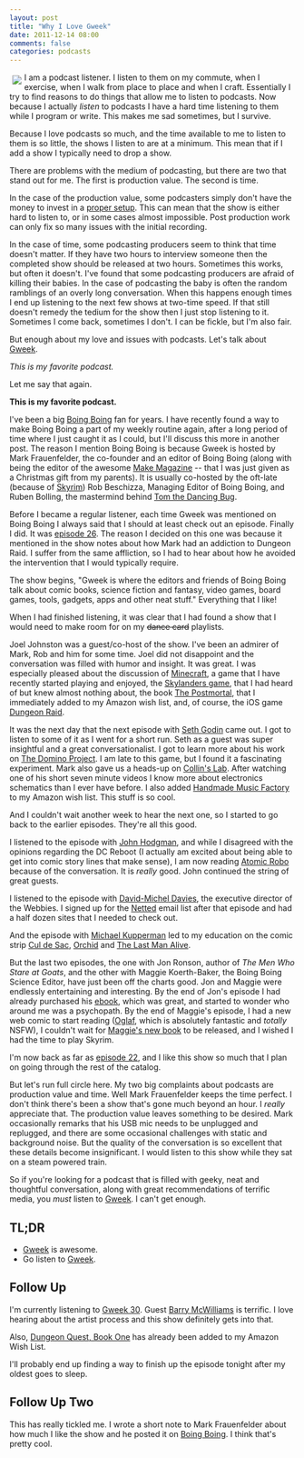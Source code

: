 ```yaml
---
layout: post
title: "Why I Love Gweek"
date: 2011-12-14 08:00
comments: false
categories: podcasts
---
```


<img src="http://boingboing.net/images/gweek-logo-300x250.png" align="left" hspace="5" vspace="5">I am a podcast listener. I listen to them on my commute, when I exercise, when I walk from place to place and when I craft. Essentially I try to find reasons to do things that allow me to listen to podcasts. Now because I actually *listen* to podcasts I have a hard time listening to them while I program or write. This makes me sad sometimes, but I survive. 

Because I love podcasts so much, and the time available to me to listen to them is so little, the shows I listen to are at a minimum. This mean that if I add a show I typically need to drop a show.

There are problems with the medium of podcasting, but there are two that stand out for me. The first is production value. The second is time.

In the case of the production value, some podcasters simply don't have the money to invest in a [proper setup](http://hivelogic.com/articles/podcasting-equipment-software-guide-2011/). This can mean that the show is either hard to listen to, or in some cases almost impossible. Post production work can only fix so many issues with the initial recording.

In the case of time, some podcasting producers seem to think that time doesn't matter. If they have two hours to interview someone then the completed show should be released at two hours. Sometimes this works, but often it doesn't. I've found that some podcasting producers are afraid of killing their babies. In the case of podcasting the baby is often the random ramblings of an overly long conversation. When this happens enough times I end up listening to the next few shows at two-time speed. If that still doesn't remedy the tedium for the show then I just stop listening to it. Sometimes I come back, sometimes I don't. I can be fickle, but I'm also fair.

But enough about my love and issues with podcasts. Let's talk about [Gweek](http://boingboing.net/category/podcasts).

*This is my favorite podcast.*

Let me say that again.

**This is my favorite podcast.**

I've been a big [Boing Boing](http://boingboing.net/) fan for years. I have recently found a way to make Boing Boing a part of my weekly routine again, after a long period of time where I just caught it as I could, but I'll discuss this more in another post. The reason I mention Boing Boing is because Gweek is hosted by Mark Frauenfelder, the co-founder and an editor of Boing Boing (along with being the editor of the awesome [Make Magazine](http://makezine.com/) -- that I was just given as a Christmas gift from my parents). It is usually co-hosted by the oft-late (because of [Skyrim](http://www.amazon.com/exec/obidos/ASIN/B004HYK956/boingboing)) Rob Beschizza, Managing Editor of Boing Boing, and Ruben Bolling, the mastermind behind [Tom the Dancing Bug](http://gocomics.typepad.com/tomthedancingbugblog/).

Before I became a regular listener, each time Gweek was mentioned on Boing Boing I always said that I should at least check out an episode. Finally I did. It was [episode 26](http://boingboing.net/2011/11/14/gweek-podcast-episode-026-a-h.html). The reason I decided on this one was because it mentioned in the show notes about how Mark had an addiction to Dungeon Raid. I suffer from the same affliction, so I had to hear about how he avoided the intervention that I would typically require.

The show begins, "Gweek is where the editors and friends of Boing Boing talk about comic books, science fiction and fantasy, video games, board games, tools, gadgets, apps and other neat stuff." Everything that I like!

When I had finished listening, it was clear that I had found a show that I would need to make room for on my <del>dance card</del> playlists.

Joel Johnston was a guest/co-host of the show. I've been an admirer of Mark, Rob and him for some time. Joel did not disappoint and the conversation was filled with humor and insight. It was great. I was especially pleased about the discussion of [Minecraft](http://www.minecraft.net/), a game that I have recently started playing and enjoyed, the [Skylanders game](http://www.amazon.com/exec/obidos/ASIN/B004VQENY8/boingboing), that I had heard of but knew almost nothing about, the book [The Postmortal](http://www.amazon.com/exec/obidos/ASIN/0143119826/boingboing), that I immediately added to my Amazon wish list, and, of course, the iOS game [Dungeon Raid](http://itunes.apple.com/us/app/dungeon-raid/id403090531?mt=8).

It was the next day that the next episode with [Seth Godin](http://boingboing.net/2011/11/21/gweek-episode-028-we-are-all.html) came out. I got to listen to some of it as I went for a short run. Seth as a guest was super insightful and a great conversationalist. I got to learn more about his work on [The Domino Project](http://www.thedominoproject.com/). I am late to this game, but I found it a fascinating experiment. Mark also gave us a heads-up on [Collin's Lab](http://blog.makezine.com/tag/collinslab). After watching one of his short seven minute videos I know more about electronics schematics than I ever have before. I also added [Handmade Music Factory](http://www.amazon.com/exec/obidos/ASIN/1565235592/boingboing) to my Amazon wish list. This stuff is so cool.

And I couldn't wait another week to hear the next one, so I started to go back to the earlier episodes. They're all this good.

I listened to the episode with [John Hodgman](http://boingboing.net/2011/10/31/127095.html), and while I disagreed with the opinions regarding the DC Reboot (I actually am excited about being able to get into comic story lines that make sense), I am now reading [Atomic Robo](https://comics.comixology.com/#/view/1/Atomic-Robo-1-of-6-) because of the conversation. It is *really* good. John continued the string of great guests.

I listened to the episode with [David-Michel Davies](http://boingboing.net/2011/10/24/gweek-023-cool-apps-and-websit.html), the executive director of the Webbies. I signed up for the [Netted](http://netted.net/) email list after that episode and had a half dozen sites that I needed to check out.

And the episode with [Michael Kupperman](http://boingboing.net/2011/11/07/gweek-podcast-025-michael-kupp.html) led to my education on the comic strip [Cul de Sac](http://www.amazon.com/exec/obidos/ASIN/B0054U5862/boingboing), [Orchid](http://www.darkhorse.com/Comics/16-912/Orchid-1-Massimo-Carnevale-cover) and [The Last Man Alive](http://thelastmanalive.tripod.com/home.html).

But the last two episodes, the one with Jon Ronson, author of *The Men Who Stare at Goats*, and the other with Maggie Koerth-Baker, the Boing Boing Science Editor, have just been off the charts good. Jon and Maggie were endlessly entertaining and interesting. By the end of Jon's episode I had already purchased his [ebook](http://www.amazon.com/exec/obidos/ASIN/B005ZOCFNQ/boingboing), which was great, and started to wonder who around me was a psychopath. By the end of Maggie's episode, I had a new web comic to start reading ([Oglaf](http://oglaf.com/), which is absolutely fantastic and *totally* NSFW), I couldn't wait for [Maggie's new book](http://www.amazon.com/exec/obidos/ASIN/0470876255/boingboing) to be released, and I wished I had the time to play Skyrim.

I'm now back as far as [episode 22](http://boingboing.net/2011/10/18/gweek-022-the-fishbone-documen.html), and I like this show so much that I plan on going through the rest of the catalog. 

But let's run full circle here. My two big complaints about podcasts are production value and time. Well Mark Frauenfelder keeps the time perfect. I don't think there's been a show that's gone much beyond an hour. I *really* appreciate that. The production value leaves something to be desired. Mark occasionally remarks that his USB mic needs to be unplugged and replugged, and there are some occasional challenges with static and background noise. But the quality of the conversation is so excellent that these details become insignificant. I would listen to this show while they sat on a steam powered train.

So if you're looking for a podcast that is filled with geeky, neat and thoughtful conversation, along with great recommendations of terrific media, you *must* listen to [Gweek](http://boingboing.net/category/podcasts/). I can't get enough.

## TL;DR

* [Gweek](http://boingboing.net/category/podcasts) is awesome.
* Go listen to [Gweek](http://boingboing.net/category/podcasts).

## Follow Up

I'm currently listening to [Gweek 30](http://boingboing.net/2011/12/12/gweek-030-supergods-mutants.html). Guest [Barry McWilliams](http://sketchyrobots.com/) is terrific. I love hearing about the artist process and this show definitely gets into that.

Also, [Dungeon Quest, Book One](http://www.amazon.com/exec/obidos/ASIN/160699347X/boingboing) has already been added to my Amazon Wish List.

I'll probably end up finding a way to finish up the episode tonight after my oldest goes to sleep.

## Follow Up Two

This has really tickled me. I wrote a short note to Mark Frauenfelder about how much I like the show and he posted it on [Boing Boing](http://boingboing.net/2011/12/12/email-from-a-gweek-reader.html). I think that's pretty cool.

